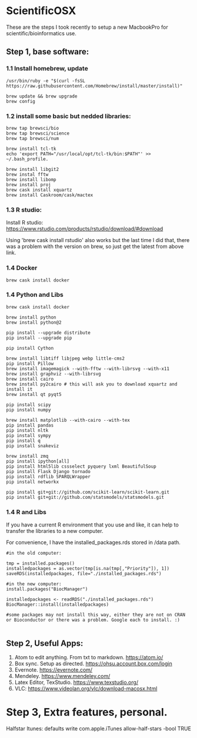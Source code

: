 # ScientificOSX
These are the steps I took recently to setup a new MacbookPro for scientific/bioinformatics use.

## Step 1, base software:

### 1.1 Install homebrew, update

```{bash }
/usr/bin/ruby -e "$(curl -fsSL https://raw.githubusercontent.com/Homebrew/install/master/install)"

brew update && brew upgrade
brew config
```
### 1.2 install some basic but nedded libraries:

```{bash }
brew tap brewsci/bio
brew tap brewsci/science
brew tap brewsci/num

brew install tcl-tk
echo 'export PATH="/usr/local/opt/tcl-tk/bin:$PATH"' >> ~/.bash_profile.

brew install libgit2
brew instal fftw
brew install libomp
brew install proj
brew cask install xquartz
brew install Caskroom/cask/mactex

```
### 1.3 R studio:


Install R studio: https://www.rstudio.com/products/rstudio/download/#download

Using 'brew cask install rstudio' also works but the last time I did that, there was a problem with the version on brew, so just get the latest from above link.

### 1.4 Docker
```{bash }
brew cask install docker
```

### 1.4 Python and Libs
```{bash }
brew cask install docker

brew install python
brew install python@2

pip install --upgrade distribute
pip install --upgrade pip

pip install Cython

brew install libtiff libjpeg webp little-cms2
pip install Pillow
brew install imagemagick --with-fftw --with-librsvg --with-x11
brew install graphviz --with-librsvg
brew install cairo
brew install py2cairo # this will ask you to download xquartz and install it
brew install qt pyqt5

pip install scipy
pip install numpy

brew install matplotlib --with-cairo --with-tex
pip install pandas
pip install nltk
pip install sympy
pip install q
pip install snakeviz

brew install zmq
pip install ipython[all]
pip install html5lib cssselect pyquery lxml BeautifulSoup
pip install Flask Django tornado
pip install rdflib SPARQLWrapper
pip install networkx

pip install git+git://github.com/scikit-learn/scikit-learn.git
pip install git+git://github.com/statsmodels/statsmodels.git

```

### 1.4 R and Libs

If you have a current R environment that you use and like, it can help to transfer the libraries to a new computer. 

For convenience, I have the installed_packages.rds stored in /data path. 


```{r }
#in the old computer:

tmp = installed.packages()
installedpackages = as.vector(tmp[is.na(tmp[,"Priority"]), 1])
saveRDS(installedpackages, file="./installed_packages.rds")

#in the new computer:
install.packages("BiocManager")

installedpackages <- readRDS("./installed_packages.rds")
BiocManager::install(installedpackages)

#some packages may not install this way, either they are not on CRAN or Bioconductor or there was a problem. Google each to install. :)


```
## Step 2, Useful Apps:

1. Atom to edit anything. From txt to markdown. https://atom.io/
2. Box sync. Setup as directed. https://ohsu.account.box.com/login
3. Evernote. https://evernote.com/
4. Mendeley. https://www.mendeley.com/
5. Latex Editor, TexStudio. https://www.texstudio.org/
6. VLC: https://www.videolan.org/vlc/download-macosx.html



# Step 3, Extra features, personal.

Halfstar Itunes:
defaults write com.apple.iTunes allow-half-stars -bool TRUE
